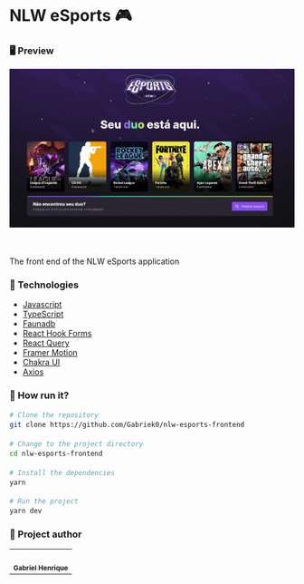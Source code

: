 <h1 align="left">NLW eSports 🎮</h1>

### 🖥️ Preview
<div align="center">
<img src="/web/public/nlw-frontend.gif"/>
</div>
<br></br>

<p align="justify">The front end of the NLW eSports application</p>

### :nut_and_bolt: Technologies

- [Javascript][javascript]
- [TypeScript][typescript]
- [Faunadb][faunadb]
- [React Hook Forms][react-hook-forms]
- [React Query][react-query]
- [Framer Motion][framer-motion]
- [Chakra UI][chakra-ui]
- [Axios][axios]

[javascript]: https://developer.mozilla.org/pt-BR/docs/Web/JavaScript
[typescript]: https://www.typescriptlang.org/
[faunadb]: https://fauna.com/
[react-hook-forms]: https://react-hook-form.com/
[react-query]: https://tanstack.com/query/v4/?from=reactQueryV3&original=https://react-query-v3.tanstack.com/
[chakra-ui]: https://chakra-ui.com/
[axios]: https://axios-http.com/docs/intro
[framer-motion]: https://www.framer.com/motion/

### 🤔 How run it?

```bash
# Clone the repository
git clone https://github.com/Gabriek0/nlw-esports-frontend

# Change to the project directory
cd nlw-esports-frontend

# Install the dependencies
yarn

# Run the project
yarn dev
```

### 🧑 Project author

<table>
  <tr>
    <td align="center">
      <a href="https://github.com/Gabriek0">
        <img src='https://avatars.githubusercontent.com/u/89749843?v=4' width="100px;" alt=""/>
        <br />
          <sub>
            <b>Gabriel Henrique</b>
          </sub>
      </a>
    </td>

  </tr>
</table>
